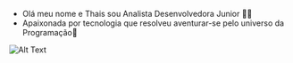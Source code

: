 - Olá meu nome e Thais sou Analista Desenvolvedora Junior 👩‍💻
- Apaixonada por tecnologia que resolveu aventurar-se pelo universo da Programação💜

![Alt Text](https://media3.giphy.com/media/bcKmIWkUMCjVm/giphy.gif)
